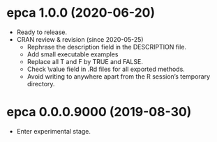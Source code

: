 # epca 1.0.0 (2020-06-20)

* Ready to release.
* CRAN review & revision (since 2020-05-25)
  * Rephrase the description field in the DESCRIPTION file.
  * Add small executable examples
  * Replace all T and F by TRUE and FALSE.
  * Check \value field in .Rd files for all exported methods.
  * Avoid writing to anywhere apart from the R session’s temporary directory.

# epca 0.0.0.9000 (2019-08-30)

* Enter experimental stage.
